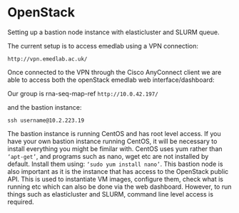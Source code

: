 # OpenStack
Setting up a bastion node instance with elasticluster and SLURM queue.

The current setup is to access emedlab using a VPN connection:

```http://vpn.emedlab.ac.uk/ ```

Once connected to the VPN through the Cisco AnyConnect client we are able to access both the openStack emedlab web interface/dashboard:

Our group is rna-seq-map-ref
```http://10.0.42.197/```

and the bastion instance:

```ssh username@10.2.223.19```

The bastion instance is running CentOS and has root level access. If you have your own bastion instance running CentOS, it will be necessary to install everything you might be fimilar with. CentOS uses yum rather than ```‘apt-get’```, and programs such as nano, wget etc are not installed by default. Install them using: ```‘sudo yum install nano’```.
This bastion node is also important as it is the instance that has access to the OpenStack public API. This is used to instantiate VM images, configure them, check what is running etc which can also be done via the web dashboard. However, to run things such as elasticluster and SLURM, command line level access is required.
